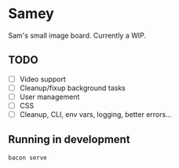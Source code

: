 # Samey

Sam's small image board. Currently a WIP.

## TODO

- [ ] Video support
- [ ] Cleanup/fixup background tasks
- [ ] User management
- [ ] CSS
- [ ] Cleanup, CLI, env vars, logging, better errors...

## Running in development

```bash
bacon serve
```
